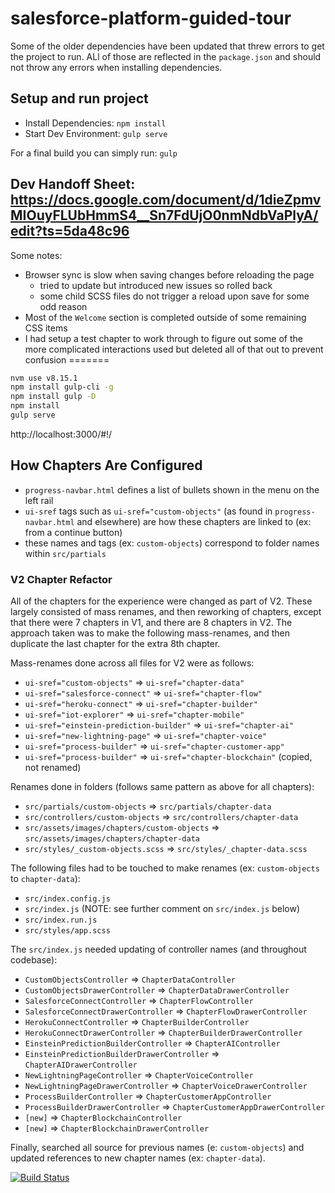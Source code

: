 # salesforce-platform-guided-tour

Some of the older dependencies have been updated that threw errors to get the project to run. ALl of those are reflected in the `package.json` and should not throw any errors when installing dependencies.

## Setup and run project
* Install Dependencies: `npm install`
* Start Dev Environment: `gulp serve`

For a final build you can simply run: `gulp`

## Dev Handoff Sheet: https://docs.google.com/document/d/1dieZpmvMIOuyFLUbHmmS4__Sn7FdUjO0nmNdbVaPlyA/edit?ts=5da48c96

Some notes:
* Browser sync is slow when saving changes before reloading the page
    * tried to update but introduced new issues so rolled back
    * some child SCSS files do not trigger a reload upon save for some odd reason
* Most of the `Welcome` section is completed outside of some remaining CSS items
* I had setup a test chapter to work through to figure out some of the more complicated interactions used but deleted all of that out to prevent confusion
=======
```bash
nvm use v8.15.1
npm install gulp-cli -g
npm install gulp -D
npm install
gulp serve
```

http://localhost:3000/#!/

## How Chapters Are Configured
* `progress-navbar.html` defines a list of bullets shown in the menu on the left rail
* `ui-sref` tags such as `ui-sref="custom-objects"` (as found in `progress-navbar.html` and elsewhere) are how these chapters are linked to (ex: from a continue button)
* these names and tags (ex: `custom-objects`) correspond to folder names within `src/partials`

### V2 Chapter Refactor
All of the chapters for the experience were changed as part of V2. These largely consisted of mass renames, and then reworking of chapters, except that there were 7 chapters in V1, and there are 8 chapters in V2. The approach taken was to make the following mass-renames, and then duplicate the last chapter for the extra 8th chapter.

Mass-renames done across all files for V2 were as follows:
* `ui-sref="custom-objects"` => `ui-sref="chapter-data"`
* `ui-sref="salesforce-connect"` => `ui-sref="chapter-flow"`
* `ui-sref="heroku-connect"` => `ui-sref="chapter-builder"`
* `ui-sref="iot-explorer"` => `ui-sref="chapter-mobile"`
* `ui-sref="einstein-prediction-builder"` => `ui-sref="chapter-ai"`
* `ui-sref="new-lightning-page"` => `ui-sref="chapter-voice"`
* `ui-sref="process-builder"` => `ui-sref="chapter-customer-app"`
* `ui-sref="process-builder"` => `ui-sref="chapter-blockchain"` (copied, not renamed)

Renames done in folders (follows same pattern as above for all chapters):
* `src/partials/custom-objects` => `src/partials/chapter-data`
* `src/controllers/custom-objects` => `src/controllers/chapter-data`
* `src/assets/images/chapters/custom-objects` => `src/assets/images/chapters/chapter-data`
* `src/styles/_custom-objects.scss` => `src/styles/_chapter-data.scss`

The following files had to be touched to make renames (ex: `custom-objects` to `chapter-data`):
* `src/index.config.js`
* `src/index.js` (NOTE: see further comment on `src/index.js` below)
* `src/index.run.js`
* `src/styles/app.scss`

The `src/index.js` needed updating of controller names (and throughout codebase):
* `CustomObjectsController` => `ChapterDataController`
* `CustomObjectsDrawerController` => `ChapterDataDrawerController`
* `SalesforceConnectController` => `ChapterFlowController`
* `SalesforceConnectDrawerController` => `ChapterFlowDrawerController`
* `HerokuConnectController` => `ChapterBuilderController`
* `HerokuConnectDrawerController` => `ChapterBuilderDrawerController`
* `EinsteinPredictionBuilderController` => `ChapterAIController`
* `EinsteinPredictionBuilderDrawerController` => `ChapterAIDrawerController`
* `NewLightningPageController` => `ChapterVoiceController`
* `NewLightningPageDrawerController` => `ChapterVoiceDrawerController`
* `ProcessBuilderController` => `ChapterCustomerAppController`
* `ProcessBuilderDrawerController` => `ChapterCustomerAppDrawerController`
* `[new]` => `ChapterBlockchainController`
* `[new]` => `ChapterBlockchainDrawerController`


Finally, searched all source for previous names (e: `custom-objects`) and updated references to new chapter names (ex: `chapter-data`).


[![Build Status](http://jenkins.pendinglaunch.com:8080/buildStatus/icon?job=salesforce-platform-guided-tour)](http://jenkins.pendinglaunch.com:8080/job/salesforce-platform-guided-tour/) 
